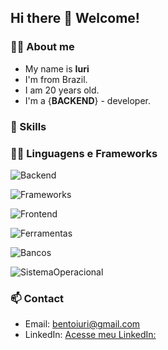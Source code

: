 ## Hi there 👋 Welcome!<div>

### 🧍‍♂️ About me
 - My name is **Iuri**
 - I'm from Brazil.
 - I am 20 years old.
 - I'm a {**BACKEND**} - developer.

### 📌 Skills

### 🧑‍💻 Linguagens e Frameworks

![Backend](https://skillicons.dev/icons?i=java,arduino)

![Frameworks](https://skillicons.dev/icons?i=spring,angular)

![Frontend](https://skillicons.dev/icons?i=html,css)

![Ferramentas](https://skillicons.dev/icons?i=idea,vscode,git,github,postman)

![Bancos](https://skillicons.dev/icons?i=mysql,postgres)

![SistemaOperacional](https://skillicons.dev/icons?i=linux)


### 📫 Contact
- Email: bentoiuri@gmail.com
- LinkedIn: [Acesse meu LinkedIn:](https://www.linkedin.com/in/iuriBentoGuerreiro/)

